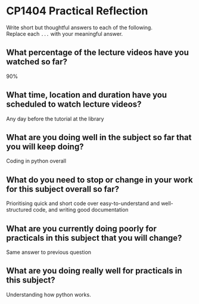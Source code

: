 # CP1404 Practical Reflection

Write short but thoughtful answers to each of the following.  
Replace each `...` with your meaningful answer.

## What percentage of the lecture videos have you watched so far?

90%

## What time, location and duration have you scheduled to watch lecture videos?

Any day before the tutorial at the library

## What are you doing well in the subject so far that you will keep doing?

Coding in python overall

## What do you need to stop or change in your work for this subject overall so far?

Prioritising quick and short code over easy-to-understand and well-structured code, and writing good documentation

## What are you currently doing poorly for practicals in this subject that you will change?

Same answer to previous question

## What are you doing really well for practicals in this subject?

Understanding how python works.
